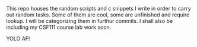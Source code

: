 This repo houses the random scripts and c snippets I write in order to carry out random tasks. Some of them are cool, some are unfinished and require
lookup.
I will be categorizing them in furthur commits. 
I shall also be including my CSF111 course lab work soon.

YOLO AF!

